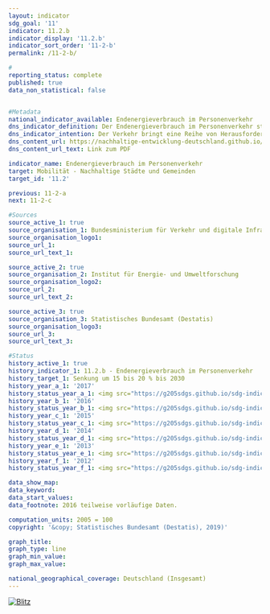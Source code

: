 ```yaml
---                       
layout: indicator                       
sdg_goal: '11'                       
indicator: 11.2.b                       
indicator_display: '11.2.b'                       
indicator_sort_order: '11-2-b'                       
permalink: /11-2-b/                       

#                       
reporting_status: complete                       
published: true                       
data_non_statistical: false                       


#Metadata                       
national_indicator_available: Endenergieverbrauch im Personenverkehr                       
dns_indicator_definition: Der Endenergieverbrauch im Personenverkehr stellt den Energieverbrauch durch die Beförderung von Personen mit der Bahn, im Luft- und Straßenverkehr (öffentlicher und Individualverkehr) im Inland dar.                       
dns_indicator_intention: Der Verkehr bringt eine Reihe von Herausforderungen mit sich. So beeinträchtigen etwa Lärm und Luftschadstoffe die Lebensqualität insbesondere in Städten und verkehrsbedingte Emissionen tragen zum Klimawandel bei. Der Ausstoß von schädlichen Treibhausgasen steht im Zusammenhang mit der im Verkehr verbrauchten Energie. Daher soll der Endenergieverbrauch im Personenverkehr bis zum Jahr 2030 um 15 bis 20 % sinken.                       
dns_content_url: https://nachhaltige-entwicklung-deutschland.github.io/open-sdg-site-starter/public/content/11.2.b.pdf                       
dns_content_url_text: Link zum PDF                       

indicator_name: Endenergieverbrauch im Personenverkehr                       
target: Mobilität - Nachhaltige Städte und Gemeinden                       
target_id: '11.2'                       

previous: 11-2-a                       
next: 11-2-c                       

#Sources
source_active_1: true                               
source_organisation_1: Bundesministerium für Verkehr und digitale Infrastruktur (BMVI)                               
source_organisation_logo1:                                
source_url_1:                                
source_url_text_1:                                

source_active_2: true                               
source_organisation_2: Institut für Energie- und Umweltforschung                               
source_organisation_logo2:                                
source_url_2:                                
source_url_text_2:                                

source_active_3: true                               
source_organisation_3: Statistisches Bundesamt (Destatis)                               
source_organisation_logo3:                                
source_url_3:                                
source_url_text_3:                                

#Status                           
history_active_1: true                           
history_indicator_1: 11.2.b - Endenergieverbrauch im Personenverkehr                           
history_target_1: Senkung um 15 bis 20 % bis 2030
history_year_a_1: '2017'                               
history_status_year_a_1: <img src="https://g205sdgs.github.io/sdg-indicators/public/Wettersymbole/Blitz.png" alt="Blitz" />
history_year_b_1: '2016'                               
history_status_year_b_1: <img src="https://g205sdgs.github.io/sdg-indicators/public/Wettersymbole/Blitz.png" alt="Blitz" />
history_year_c_1: '2015'                               
history_status_year_c_1: <img src="https://g205sdgs.github.io/sdg-indicators/public/Wettersymbole/Blitz.png" alt="Blitz" />
history_year_d_1: '2014'                               
history_status_year_d_1: <img src="https://g205sdgs.github.io/sdg-indicators/public/Wettersymbole/Blitz.png" alt="Blitz" />
history_year_e_1: '2013'                               
history_status_year_e_1: <img src="https://g205sdgs.github.io/sdg-indicators/public/Wettersymbole/Wolke.png" alt="Wolke" />
history_year_f_1: '2012'                               
history_status_year_f_1: <img src="https://g205sdgs.github.io/sdg-indicators/public/Wettersymbole/Wolke.png" alt="Wolke" />

data_show_map:                        
data_keyword:                        
data_start_values:                        
data_footnote: 2016 teilweise vorläufige Daten.                       

computation_units: 2005 = 100                       
copyright: '&copy; Statistisches Bundesamt (Destatis), 2019)'                       

graph_title:                        
graph_type: line                       
graph_min_value:                        
graph_max_value:                        

national_geographical_coverage: Deutschland (Insgesamt)                       
---
```

<a href="https://nachhaltige-entwicklung-deutschland.github.io/open-sdg-site-starter/status/"><img src="https://g205sdgs.github.io/sdg-indicators/public/Wettersymbole/Blitz.png" alt="Blitz" />                           
</a>